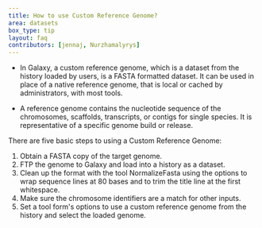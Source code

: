 ```yaml
---
title: How to use Custom Reference Genome?
area: datasets
box_type: tip
layout: faq
contributors: [jennaj, Nurzhamalyrys]
---
```



- In Galaxy, a custom reference genome, which is a dataset from the history loaded by users, is a FASTA formatted dataset. It can be used in place of a native reference genome, that is local or cached by administrators, with most tools.

- A reference genome contains the nucleotide sequence of the chromosomes, scaffolds, transcripts, or contigs for single species. It is representative of a specific genome build or release.

There are five basic steps to using a Custom Reference Genome:

1. Obtain a FASTA copy of the target genome.
2. FTP the genome to Galaxy and load into a history as a dataset.
3. Clean up the format with the tool NormalizeFasta using the options to wrap sequence lines at 80 bases and to trim the title line at the first whitespace.
4. Make sure the chromosome identifiers are a match for other inputs.
5. Set a tool form's options to use a custom reference genome from the history and select the loaded genome.
